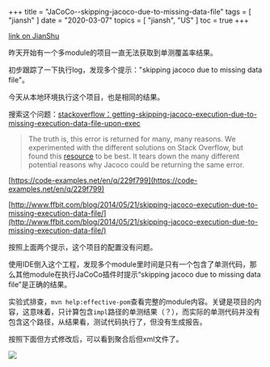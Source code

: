 +++
title = "JaCoCo--skipping-jacoco-due-to-missing-data-file"
tags = [
    "jiansh"
]
date = "2020-03-07"
topics = [
    "jiansh",
    "US"
]
toc = true
+++



[link on JianShu](https://www.jianshu.com/p/f15864b65c1f)

昨天开始有一个多module的项目一直无法获取到单测覆盖率结果。

初步跟踪了一下执行log，发现多个提示："skipping jacoco due to missing data file"。

今天从本地环境执行这个项目，也是相同的结果。

搜索这个问题：[stackoverflow：getting-skipping-jacoco-execution-due-to-missing-execution-data-file-upon-exec](https://stackoverflow.com/questions/18107375/getting-skipping-jacoco-execution-due-to-missing-execution-data-file-upon-exec)

>The truth is, this error is returned for many, many reasons. We experimented with the different solutions on Stack Overflow, but found this [resource](http://www.ffbit.com/blog/2014/05/21/skipping-jacoco-execution-due-to-missing-execution-data-file/) to be best. It tears down the many different potential reasons why Jacoco could be returning the same error.

[https://code-examples.net/en/q/229f799](https://code-examples.net/en/q/229f799)

[http://www.ffbit.com/blog/2014/05/21/skipping-jacoco-execution-due-to-missing-execution-data-file/](http://www.ffbit.com/blog/2014/05/21/skipping-jacoco-execution-due-to-missing-execution-data-file/)

按照上面两个提示，这个项目的配置没有问题。 

使用IDE倒入这个工程，发现多个module里时间是只有一个包含了单测代码，那么其他module在执行JaCoCo插件时提示“skipping jacoco due to missing data file”是正确的结果。

实验式排查，`mvn help:effective-pom`查看完整的module内容。关键是项目的内容，这意味着，只计算包含`impl`路径的单测结果（？），而实际的单测代码并没有包含这个路径，从结果看，测试代码执行了，但没有生成报告。

按照下面但方式修改后，可以看到聚合后但xml文件了。

![](https://upload-images.jianshu.io/upload_images/3296949-2db404b17ccdebe0.png?imageMogr2/auto-orient/strip%7CimageView2/2/w/1240)
